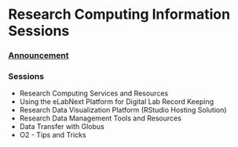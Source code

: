 # Research Computing Information Sessions

### [Announcement](https://it.hms.harvard.edu/news/research-computings-spring-information-sessions)

### Sessions
* Research Computing Services and Resources
* Using the eLabNext Platform for Digital Lab Record Keeping
* Research Data Visualization Platform (RStudio Hosting Solution)
* Research Data Management Tools and Resources
* Data Transfer with Globus
* O2 - Tips and Tricks
